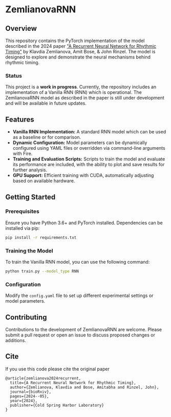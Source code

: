 # ZemlianovaRNN    

## Overview
This repository contains the PyTorch implementation of the model described in the 2024 paper ["A Recurrent Neural Network for Rhythmic Timing"](https://www.biorxiv.org/content/10.1101/2024.05.24.595797v1.abstract) by Klavdia Zemlianova, Amit Bose, & John Rinzel. The model is designed to explore and demonstrate the neural mechanisms behind rhythmic timing.

### Status
This project is a **work in progress**. Currently, the repository includes an implementation of a Vanilla RNN (RNN) which is operational. The ZemlianovaRNN model as described in the paper is still under development and will be available in future updates.

## Features
- **Vanilla RNN Implementation:** A standard RNN model which can be used as a baseline or for comparison.
- **Dynamic Configuration:** Model parameters can be dynamically configured using YAML files or overridden via command-line arguments with Fire.
- **Training and Evaluation Scripts:** Scripts to train the model and evaluate its performance are included, with the ability to plot and save results for further analysis.
- **GPU Support:** Efficient training with CUDA, automatically adjusting based on available hardware.

## Getting Started

### Prerequisites
Ensure you have Python 3.6+ and PyTorch installed. Dependencies can be installed via pip:

```bash
pip install -r requirements.txt
```

### Training the Model
To train the Vanilla RNN model, you can use the following command:

```bash
python train.py --model_type RNN
```

### Configuration
Modify the `config.yaml` file to set up different experimental settings or model parameters.

## Contributing
Contributions to the development of ZemlianovaRNN are welcome. Please submit a pull request or open an issue to discuss proposed changes or additions.

## Cite

If you use this code please cite the original paper

```
@article{zemlianova2024recurrent,
  title={A Recurrent Neural Network for Rhythmic Timing},
  author={Zemlianova, Klavdia and Bose, Amitabha and Rinzel, John},
  journal={bioRxiv},
  pages={2024--05},
  year={2024},
  publisher={Cold Spring Harbor Laboratory}
}
```
